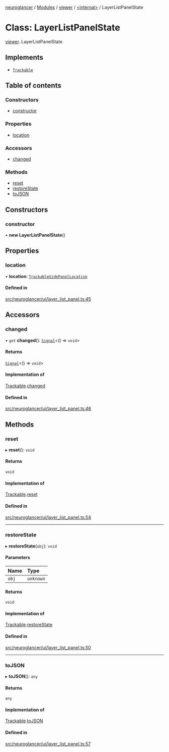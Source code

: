 [neuroglancer](../README.md) / [Modules](../modules.md) / [viewer](../modules/viewer.md) / [<internal\>](../modules/viewer._internal_.md) / LayerListPanelState

# Class: LayerListPanelState

[viewer](../modules/viewer.md).[<internal>](../modules/viewer._internal_.md).LayerListPanelState

## Implements

- [`Trackable`](../interfaces/coordinate_transform._internal_.Trackable.md)

## Table of contents

### Constructors

- [constructor](viewer._internal_.LayerListPanelState.md#constructor)

### Properties

- [location](viewer._internal_.LayerListPanelState.md#location)

### Accessors

- [changed](viewer._internal_.LayerListPanelState.md#changed)

### Methods

- [reset](viewer._internal_.LayerListPanelState.md#reset)
- [restoreState](viewer._internal_.LayerListPanelState.md#restorestate)
- [toJSON](viewer._internal_.LayerListPanelState.md#tojson)

## Constructors

### constructor

• **new LayerListPanelState**()

## Properties

### location

• **location**: [`TrackableSidePanelLocation`](image_user_layer._internal_.TrackableSidePanelLocation.md)

#### Defined in

[src/neuroglancer/ui/layer_list_panel.ts:45](https://github.com/ActiveBrainAtlas2/neuroglancer/blob/540617bc/src/neuroglancer/ui/layer_list_panel.ts#L45)

## Accessors

### changed

• `get` **changed**(): [`Signal`](coordinate_transform._internal_.Signal.md)<() => `void`\>

#### Returns

[`Signal`](coordinate_transform._internal_.Signal.md)<() => `void`\>

#### Implementation of

[Trackable](../interfaces/coordinate_transform._internal_.Trackable.md).[changed](../interfaces/coordinate_transform._internal_.Trackable.md#changed)

#### Defined in

[src/neuroglancer/ui/layer_list_panel.ts:46](https://github.com/ActiveBrainAtlas2/neuroglancer/blob/540617bc/src/neuroglancer/ui/layer_list_panel.ts#L46)

## Methods

### reset

▸ **reset**(): `void`

#### Returns

`void`

#### Implementation of

[Trackable](../interfaces/coordinate_transform._internal_.Trackable.md).[reset](../interfaces/coordinate_transform._internal_.Trackable.md#reset)

#### Defined in

[src/neuroglancer/ui/layer_list_panel.ts:54](https://github.com/ActiveBrainAtlas2/neuroglancer/blob/540617bc/src/neuroglancer/ui/layer_list_panel.ts#L54)

___

### restoreState

▸ **restoreState**(`obj`): `void`

#### Parameters

| Name | Type |
| :------ | :------ |
| `obj` | `unknown` |

#### Returns

`void`

#### Implementation of

[Trackable](../interfaces/coordinate_transform._internal_.Trackable.md).[restoreState](../interfaces/coordinate_transform._internal_.Trackable.md#restorestate)

#### Defined in

[src/neuroglancer/ui/layer_list_panel.ts:50](https://github.com/ActiveBrainAtlas2/neuroglancer/blob/540617bc/src/neuroglancer/ui/layer_list_panel.ts#L50)

___

### toJSON

▸ **toJSON**(): `any`

#### Returns

`any`

#### Implementation of

[Trackable](../interfaces/coordinate_transform._internal_.Trackable.md).[toJSON](../interfaces/coordinate_transform._internal_.Trackable.md#tojson)

#### Defined in

[src/neuroglancer/ui/layer_list_panel.ts:57](https://github.com/ActiveBrainAtlas2/neuroglancer/blob/540617bc/src/neuroglancer/ui/layer_list_panel.ts#L57)
